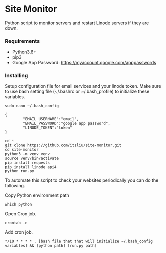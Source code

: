 # Site Monitor
Python script to monitor servers and restart Linode servers if they are down.

### Requirements
* Python3.6+
* pip3
* Google App Password: https://myaccount.google.com/apppasswords

### Installing

Setup configuration file for email services and your linode token. Make sure to use bash setting file (~/.bashrc or ~/.bash_profile) to initialize these variables.
```
sudo nano ~/.bash_config
```
```
{
        "EMAIL_USERNAME":"email",
        "EMAIL_PASSWORD":"google app password",
        "LINODE_TOKEN":"token"
}
```
```
cd ~
git clone https://github.com/itzliu/site-monitor.git
cd site-monitor
python3 -m venv venv
source venv/bin/activate
pip install requests
pip install linode_api4
python run.py
```

To automate this script to check your websites periodically you can do the following.

Copy Python environment path
```
which python
```
Open Cron job.
```
crontab -e
```
Add cron job.
```
*/10 * * * * . [bash file that that will initialize ~/.bash_config variables] && [python path] [run.py path]
```
